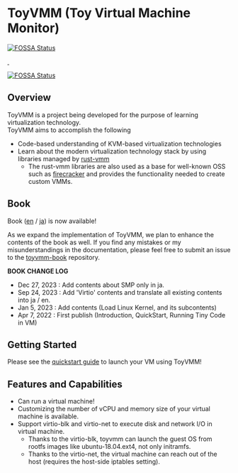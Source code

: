 # ToyVMM (Toy Virtual Machine Monitor)
[![FOSSA Status](https://app.fossa.com/api/projects/git%2Bgithub.com%2Faztecher%2Ftoyvmm.svg?type=shield)](https://app.fossa.com/projects/git%2Bgithub.com%2Faztecher%2Ftoyvmm?ref=badge_shield)


<p>
  <a alia-label="Build" href="https://app.travis-ci.com/aztecher/toyvmm">
    <img alt="" src="https://img.shields.io/travis/com/aztecher/toyvmm.svg?style=for-the-badge&logo=travisci">
  </a>
  <!-- <a alia-label="License" href=""> -->
  <!--   <img alt="" src="https://img.shields.io/badge/license-MIT-blue?style=for-the-badge"> -->
  <!-- </a> -->
  <a alia-label="Book" href="https://aztecher.github.io/en/">
    <img alt="" src="https://img.shields.io/badge/read%20the-book-9cf.svg?style=for-the-badge&logo=mdbook">
  </a>
</p>



[![FOSSA Status](https://app.fossa.com/api/projects/git%2Bgithub.com%2Faztecher%2Ftoyvmm.svg?type=large)](https://app.fossa.com/projects/git%2Bgithub.com%2Faztecher%2Ftoyvmm?ref=badge_large)

## Overview

ToyVMM is a project being developed for the purpose of learning virtualization technology.  
ToyVMM aims to accomplish the following

- Code-based understanding of KVM-based virtualization technologies
- Learn about the modern virtualization technology stack by using libraries managed by [rust-vmm](https://github.com/rust-vmm)
  - The rust-vmm libraries are also used as a base for well-known OSS such as [firecracker](https://github.com/firecracker-microvm/firecracker) and provides the functionality needed to create custom VMMs.

## Book

Book ([en](https://aztecher.github.io/en/) / [ja](https://aztecher.github.io/ja/)) is now available!

As we expand the implementation of ToyVMM, we plan to enhance the contents of the book as well.
If you find any mistakes or my misunderstandings in the documentation, please feel free to submit an issue to the [toyvmm-book](https://github.com/aztecher/toyvmm-book) repository.

**BOOK CHANGE LOG**

* Dec 27, 2023 : Add contents about SMP only in ja.
* Sep 24, 2023 : Add 'Virtio' contents and translate all existing contents into ja / en.
* Jan  5, 2023 : Add contents (Load Linux Kernel, and its subcontents)
* Apr  7, 2022 : First publish (Introduction, QuickStart, Running Tiny Code in VM)

## Getting Started

Please see the [quickstart guide](./docs/getting-started.md) to launch your VM using ToyVMM!

## Features and Capabilities

* Can run a virtual machine!
* Customizing the number of vCPU and memory size of your virtual machine is available.
* Support virtio-blk and virtio-net to execute disk and network I/O in virtual machine.
  * Thanks to the virtio-blk, toyvmm can launch the guest OS from rootfs images like ubuntu-18.04.ext4, not only initramfs.
  * Thanks to the virtio-net, the virtual machine can reach out of the host (requires the host-side iptables setting).
